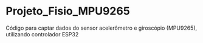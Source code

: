 # Projeto_Fisio_MPU9265
Código para captar dados do sensor acelerômetro e giroscópio (MPU9265), utilizando controlador ESP32 
